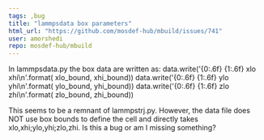 ```yaml
---
tags: ,bug
title: "lammpsdata box parameters"
html_url: "https://github.com/mosdef-hub/mbuild/issues/741"
user: amorshedi
repo: mosdef-hub/mbuild
---
```


In lammpsdata.py the box data are written as:
            data.write('{0:.6f} {1:.6f} xlo xhi\n'.format(
                xlo_bound, xhi_bound))
            data.write('{0:.6f} {1:.6f} ylo yhi\n'.format(
                ylo_bound, yhi_bound))
            data.write('{0:.6f} {1:.6f} zlo zhi\n'.format(
                zlo_bound, zhi_bound))

This seems to be a remnant of lammpstrj.py. However, the data file does NOT use box bounds to define the cell and directly takes xlo,xhi;ylo,yhi;zlo,zhi.
Is this a bug or am I missing something?